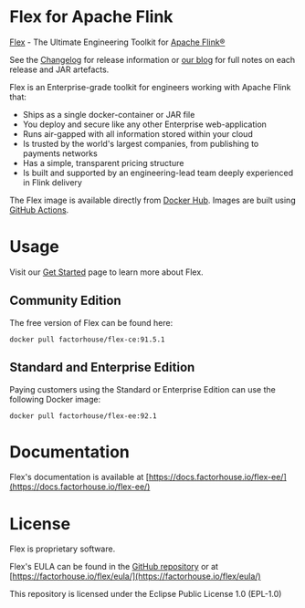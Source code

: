 # Flex for Apache Flink

[Flex](https://factorhouse.io/flex) - The Ultimate Engineering Toolkit for [Apache Flink®](http://flink.apache.org/)

See the [Changelog](https://factorhouse.io/flex/changelog) for release information or [our blog](https://factorhouse.io/blog/releases/) for full notes on each release and JAR artefacts.

Flex is an Enterprise-grade toolkit for engineers working with Apache Flink that:

* Ships as a single docker-container or JAR file
* You deploy and secure like any other Enterprise web-application
* Runs air-gapped with all information stored within your cloud
* Is trusted by the world's largest companies, from publishing to payments networks
* Has a simple, transparent pricing structure
* Is built and supported by an engineering-lead team deeply experienced in Flink delivery

The Flex image is available directly from [Docker Hub](https://hub.docker.com/r/factorhouse/flex-ee). Images are built using [GitHub Actions](https://github.com/factorhouse/flex/actions/workflows/build.yml).

# Usage

Visit our [Get Started](https://factorhouse.io/flex/get-started) page to learn more about Flex.

## Community Edition

The free version of Flex can be found here:

```
docker pull factorhouse/flex-ce:91.5.1
```

## Standard and Enterprise Edition

Paying customers using the Standard or Enterprise Edition can use the following Docker image:

```
docker pull factorhouse/flex-ee:92.1
```

# Documentation

Flex's documentation is available at [https://docs.factorhouse.io/flex-ee/](https://docs.factorhouse.io/flex-ee/)

# License

Flex is proprietary software.

Flex's EULA can be found in the [GitHub repository](https://github.com/factorhouse/flex/blob/main/resources/eula.txt) or at [https://factorhouse.io/flex/eula/](https://factorhouse.io/flex/eula/)

This repository is licensed under the Eclipse Public License 1.0 (EPL-1.0)

